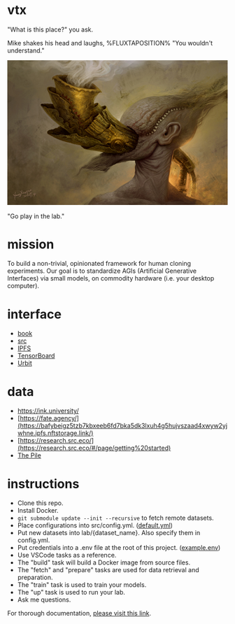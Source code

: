 # vtx

"What is this place?" you ask.

Mike shakes his head and laughs, %FLUXTAPOSITION% "You wouldn't understand."

![Adam](adam.jpg)

"Go play in the lab."

# mission

To build a non-trivial, opinionated framework for human cloning experiments. Our goal is to standardize AGIs (Artificial Generative Interfaces) via small models, on commodity hardware (i.e. your desktop computer).

# interface

- [book](http://localhost:42000)
- [src](http://localhost:9666)
- [IPFS](http://localhost:9090)
- [TensorBoard](http://localhost:6006)
- [Urbit](http://localhost:9099)

# data

- https://ink.university/
- [https://fate.agency/](https://bafybeigz5tzb7kbxeeb6fd7bka5dk3lxuh4g5hujvszaad4xwyw2yjwhne.ipfs.nftstorage.link/)
- [https://research.src.eco/](https://research.src.eco/#/page/getting%20started)
- [The Pile](https://bafybeiftud3ppm5n5uudtirm4cf5zgonn44no2qg57isduo5gjeaqvvt2u.ipfs.nftstorage.link/)

# instructions

- Clone this repo.
- Install Docker.
- `git submodule update --init --recursive` to fetch remote datasets.
- Place configurations into src/config.yml. ([default.yml](./vtx/default.yml))
- Put new datasets into lab/{dataset_name}. Also specify them in config.yml.
- Put credentials into a .env file at the root of this project. ([example.env](./examples/lab/.env))
- Use VSCode tasks as a reference.
- The "build" task will build a Docker image from source files.
- The "fetch" and "prepare" tasks are used for data retrieval and preparation.
- The "train" task is used to train your models.
- The "up" task is used to run your lab.
- Ask me questions.

For thorough documentation, [please visit this link](https://studio.src.eco/nail/vtx/).